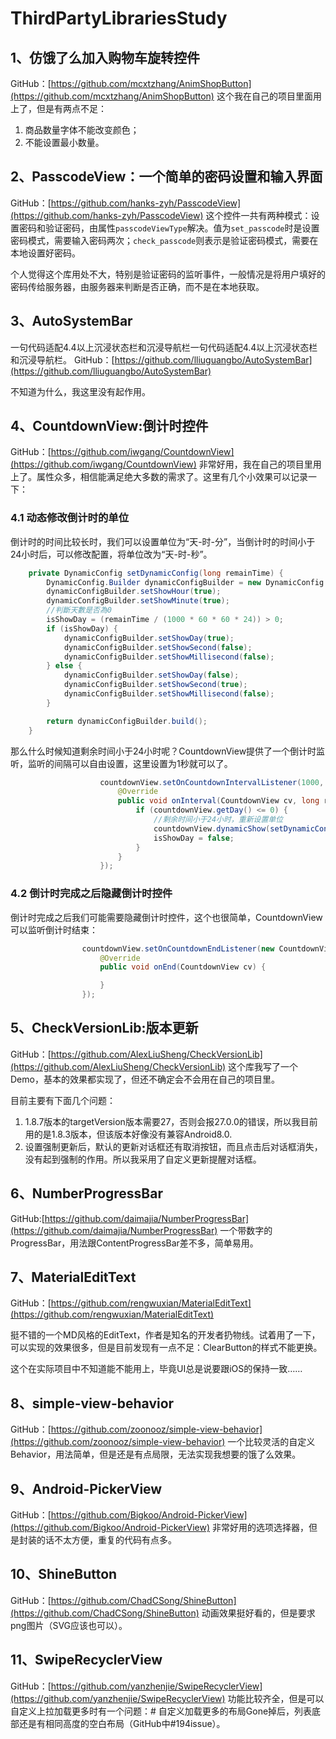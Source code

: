 # ThirdPartyLibrariesStudy
## 1、仿饿了么加入购物车旋转控件
GitHub：[https://github.com/mcxtzhang/AnimShopButton](https://github.com/mcxtzhang/AnimShopButton)
这个我在自己的项目里面用上了，但是有两点不足：

1. 商品数量字体不能改变颜色；
2. 不能设置最小数量。

## 2、PasscodeView：一个简单的密码设置和输入界面
GitHub：[https://github.com/hanks-zyh/PasscodeView](https://github.com/hanks-zyh/PasscodeView)
这个控件一共有两种模式：设置密码和验证密码，由属性`passcodeViewType`解决。值为`set_passcode`时是设置密码模式，需要输入密码两次；`check_passcode`则表示是验证密码模式，需要在本地设置好密码。

个人觉得这个库用处不大，特别是验证密码的监听事件，一般情况是将用户填好的密码传给服务器，由服务器来判断是否正确，而不是在本地获取。

## 3、AutoSystemBar
一句代码适配4.4以上沉浸状态栏和沉浸导航栏一句代码适配4.4以上沉浸状态栏和沉浸导航栏。
GitHub：[https://github.com/lliuguangbo/AutoSystemBar](https://github.com/lliuguangbo/AutoSystemBar)

不知道为什么，我这里没有起作用。

## 4、CountdownView:倒计时控件
GitHub：[https://github.com/iwgang/CountdownView](https://github.com/iwgang/CountdownView)
非常好用，我在自己的项目里用上了。属性众多，相信能满足绝大多数的需求了。这里有几个小效果可以记录一下：
### 4.1 动态修改倒计时的单位
倒计时的时间比较长时，我们可以设置单位为“天-时-分”，当倒计时的时间小于24小时后，可以修改配置，将单位改为“天-时-秒”。
```java
    private DynamicConfig setDynamicConfig(long remainTime) {
        DynamicConfig.Builder dynamicConfigBuilder = new DynamicConfig.Builder();
        dynamicConfigBuilder.setShowHour(true);
        dynamicConfigBuilder.setShowMinute(true);
        //判斷天數是否為0
        isShowDay = (remainTime / (1000 * 60 * 60 * 24)) > 0;
        if (isShowDay) {
            dynamicConfigBuilder.setShowDay(true);
            dynamicConfigBuilder.setShowSecond(false);
            dynamicConfigBuilder.setShowMillisecond(false);
        } else {
            dynamicConfigBuilder.setShowDay(false);
            dynamicConfigBuilder.setShowSecond(true);
            dynamicConfigBuilder.setShowMillisecond(false);
        }

        return dynamicConfigBuilder.build();
    }
```
那么什么时候知道剩余时间小于24小时呢？CountdownView提供了一个倒计时监听，监听的间隔可以自由设置，这里设置为1秒就可以了。
```java
                    countdownView.setOnCountdownIntervalListener(1000, new CountdownView.OnCountdownIntervalListener() {
                        @Override
                        public void onInterval(CountdownView cv, long remainTime) {
                            if (countdownView.getDay() <= 0) {
                                //剩余时间小于24小时，重新设置单位
                                countdownView.dynamicShow(setDynamicConfig(remainTime));
                                isShowDay = false;
                            }
                        }
                    });
```
### 4.2 倒计时完成之后隐藏倒计时控件
倒计时完成之后我们可能需要隐藏倒计时控件，这个也很简单，CountdownView可以监听倒计时结束：
```java
                countdownView.setOnCountdownEndListener(new CountdownView.OnCountdownEndListener() {
                    @Override
                    public void onEnd(CountdownView cv) {

                    }
                });
```

## 5、CheckVersionLib:版本更新
GitHub：[https://github.com/AlexLiuSheng/CheckVersionLib](https://github.com/AlexLiuSheng/CheckVersionLib)
这个库我写了一个Demo，基本的效果都实现了，但还不确定会不会用在自己的项目里。

目前主要有下面几个问题：
1. 1.8.7版本的targetVersion版本需要27，否则会报27.0.0的错误，所以我目前用的是1.8.3版本，但该版本好像没有兼容Android8.0.
2. 设置强制更新后，默认的更新对话框还有取消按钮，而且点击后对话框消失，没有起到强制的作用。所以我采用了自定义更新提醒对话框。

## 6、NumberProgressBar
GitHub:[https://github.com/daimajia/NumberProgressBar](https://github.com/daimajia/NumberProgressBar)
一个带数字的ProgressBar，用法跟ContentProgressBar差不多，简单易用。

## 7、MaterialEditText
GitHub：[https://github.com/rengwuxian/MaterialEditText](https://github.com/rengwuxian/MaterialEditText)

挺不错的一个MD风格的EditText，作者是知名的开发者扔物线。试着用了一下，可以实现的效果很多，但是目前发现有一点不足：ClearButton的样式不能更换。

这个在实际项目中不知道能不能用上，毕竟UI总是说要跟iOS的保持一致……

## 8、simple-view-behavior
GitHub：[https://github.com/zoonooz/simple-view-behavior](https://github.com/zoonooz/simple-view-behavior)
一个比较灵活的自定义Behavior，用法简单，但是还是有点局限，无法实现我想要的饿了么效果。

## 9、Android-PickerView
GitHub：[https://github.com/Bigkoo/Android-PickerView](https://github.com/Bigkoo/Android-PickerView)
非常好用的选项选择器，但是封装的话不太方便，重复的代码有点多。

## 10、ShineButton
GitHub：[https://github.com/ChadCSong/ShineButton](https://github.com/ChadCSong/ShineButton)
动画效果挺好看的，但是要求png图片（SVG应该也可以）。

## 11、SwipeRecyclerView
GitHub：[https://github.com/yanzhenjie/SwipeRecyclerView](https://github.com/yanzhenjie/SwipeRecyclerView)
功能比较齐全，但是可以自定义上拉加载更多时有一个问题：# 自定义加载更多的布局Gone掉后，列表底部还是有相同高度的空白布局（GitHub中#194issue）。





